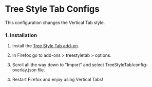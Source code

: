 # Tree Style Tab Configs

This configuration changes the Vertical Tab style.

### 1. Installation

1. Install the [Tree Style Tab add-on](https://addons.mozilla.org/en-US/firefox/addon/tree-style-tab/?utm_source=addons.mozilla.org&utm_medium=referral&utm_content=search).

2. In Firefox go to add-ons > treestyletab > options.

3. Scroll all the way down to "Import" and select TreeStyleTab/config-overlay.json file.

4. Restart Firefox and enjoy using Vertical Tabs!